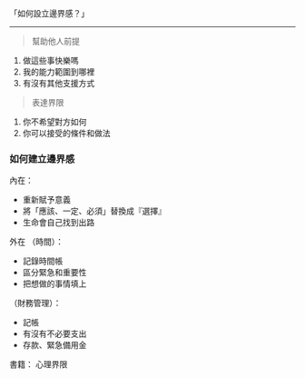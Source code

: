 「如何設立邊界感？」
***
>幫助他人前提
1. 做這些事快樂嗎
2. 我的能力範圍到哪裡
3. 有沒有其他支援方式

>表達界限
1. 你不希望對方如何
2. 你可以接受的條件和做法

### 如何建立邊界感
內在：
- 重新賦予意義
- 將「應該、一定、必須」替換成『選擇』
- 生命會自己找到出路

外在
（時間）：
- 記錄時間帳
- 區分緊急和重要性
- 把想做的事情填上

（財務管理）：
- 記帳
- 有沒有不必要支出
- 存款、緊急備用金

書籍：
心理界限
